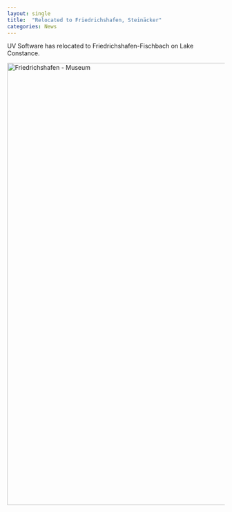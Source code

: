 ```yaml
---
layout: single
title:  "Relocated to Friedrichshafen, Steinäcker"
categories: News
---
```

UV Software has relocated to Friedrichshafen-Fischbach on Lake Constance.

<a title="Guido Radig, CC BY 3.0 &lt;https://creativecommons.org/licenses/by/3.0&gt;, via Wikimedia Commons" href="https://commons.wikimedia.org/wiki/File:Friedrichshafen_-_Museum.JPG"><img width="1024" alt="Friedrichshafen - Museum" src="https://upload.wikimedia.org/wikipedia/commons/thumb/2/24/Friedrichshafen_-_Museum.JPG/1024px-Friedrichshafen_-_Museum.JPG"></a>
